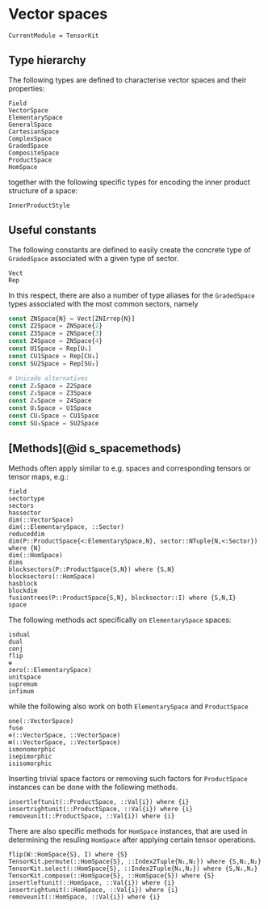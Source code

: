 # Vector spaces

```@meta
CurrentModule = TensorKit
```

## Type hierarchy

The following types are defined to characterise vector spaces and their properties:

```@docs
Field
VectorSpace
ElementarySpace
GeneralSpace
CartesianSpace
ComplexSpace
GradedSpace
CompositeSpace
ProductSpace
HomSpace
```

together with the following specific types for encoding the inner product structure of
a space:

```@docs
InnerProductStyle
```

## Useful constants

The following constants are defined to easily create the concrete type of `GradedSpace`
associated with a given type of sector.

```@docs
Vect
Rep
```

In this respect, there are also a number of type aliases for the `GradedSpace` types
associated with the most common sectors, namely

```julia
const ZNSpace{N} = Vect[ZNIrrep{N}]
const Z2Space = ZNSpace{2}
const Z3Space = ZNSpace{3}
const Z4Space = ZNSpace{4}
const U1Space = Rep[U₁]
const CU1Space = Rep[CU₁]
const SU2Space = Rep[SU₂]

# Unicode alternatives
const ℤ₂Space = Z2Space
const ℤ₃Space = Z3Space
const ℤ₄Space = Z4Space
const U₁Space = U1Space
const CU₁Space = CU1Space
const SU₂Space = SU2Space
```

## [Methods](@id s_spacemethods)

Methods often apply similar to e.g. spaces and corresponding tensors or tensor maps, e.g.:

```@docs
field
sectortype
sectors
hassector
dim(::VectorSpace)
dim(::ElementarySpace, ::Sector)
reduceddim
dim(P::ProductSpace{<:ElementarySpace,N}, sector::NTuple{N,<:Sector}) where {N}
dim(::HomSpace)
dims
blocksectors(P::ProductSpace{S,N}) where {S,N}
blocksectors(::HomSpace)
hasblock
blockdim
fusiontrees(P::ProductSpace{S,N}, blocksector::I) where {S,N,I}
space
```

The following methods act specifically on `ElementarySpace` spaces:

```@docs
isdual
dual
conj
flip
⊕
zero(::ElementarySpace)
unitspace
supremum
infimum
```

while the following also work on both `ElementarySpace` and `ProductSpace`

```@docs
one(::VectorSpace)
fuse
⊗(::VectorSpace, ::VectorSpace)
⊠(::VectorSpace, ::VectorSpace)
ismonomorphic
isepimorphic
isisomorphic
```

Inserting trivial space factors or removing such factors for `ProductSpace` instances
can be done with the following methods.
```@docs
insertleftunit(::ProductSpace, ::Val{i}) where {i}
insertrightunit(::ProductSpace, ::Val{i}) where {i}
removeunit(::ProductSpace, ::Val{i}) where {i}
```

There are also specific methods for `HomSpace` instances, that are used in determining
the resuling `HomSpace` after applying certain tensor operations.

```@docs
flip(W::HomSpace{S}, I) where {S}
TensorKit.permute(::HomSpace{S}, ::Index2Tuple{N₁,N₂}) where {S,N₁,N₂}
TensorKit.select(::HomSpace{S}, ::Index2Tuple{N₁,N₂}) where {S,N₁,N₂}
TensorKit.compose(::HomSpace{S}, ::HomSpace{S}) where {S}
insertleftunit(::HomSpace, ::Val{i}) where {i}
insertrightunit(::HomSpace, ::Val{i}) where {i}
removeunit(::HomSpace, ::Val{i}) where {i}
```
